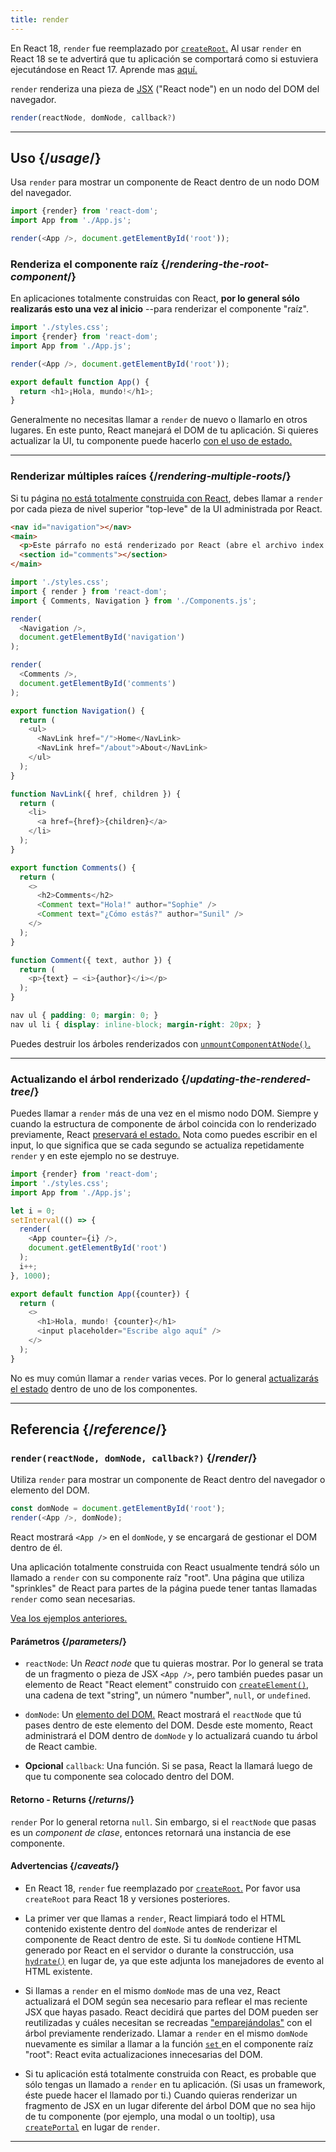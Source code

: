```yaml
---
title: render
---
```


<Pitfall>

En React 18, `render` fue reemplazado por [`createRoot`.](/apis/react-dom/client/createRoot) Al usar `render` en React 18 se te advertirá que tu aplicación se comportará como si estuviera ejecutándose en React 17. Aprende mas [aquí.](https://reactjs.org/blog/2022/03/08/react-18-upgrade-guide.html#updates-to-client-rendering-apis)

</Pitfall>


<Intro>

`render` renderiza una pieza de [JSX](/learn/writing-markup-with-jsx) ("React node") en un nodo del DOM del navegador.

```js
render(reactNode, domNode, callback?)
```

</Intro>

<InlineToc />

---

## Uso {/*usage*/}

Usa `render` para mostrar un <CodeStep step={1}>componente de React</CodeStep> dentro de un <CodeStep step={2}>nodo DOM del navegador</CodeStep>.

```js [[1, 4, "<App />"], [2, 4, "document.getElementById('root')"]]
import {render} from 'react-dom';
import App from './App.js';

render(<App />, document.getElementById('root'));
````

### Renderiza el componente raíz {/*rendering-the-root-component*/}

En aplicaciones totalmente construidas con React, **por lo general sólo realizarás esto una vez al inicio** --para renderizar el componente "raíz".

<Sandpack>

```js index.js active
import './styles.css';
import {render} from 'react-dom';
import App from './App.js';

render(<App />, document.getElementById('root'));
```

```js App.js
export default function App() {
  return <h1>¡Hola, mundo!</h1>;
}
```

</Sandpack>

Generalmente no necesitas llamar a `render` de nuevo o llamarlo en otros lugares. En este punto, React manejará el DOM de tu aplicación. Si quieres actualizar la UI, tu componente puede hacerlo [con el uso de estado.](/apis/react/useState)

---

### Renderizar múltiples raíces  {/*rendering-multiple-roots*/}

Si tu página [no está totalmente construida con React](/learn/add-react-to-a-website), debes llamar a `render` por cada pieza de nivel superior "top-leve" de la UI administrada por React.

<Sandpack>

```html public/index.html
<nav id="navigation"></nav>
<main>
  <p>Este párrafo no está renderizado por React (abre el archivo index.html para verificarlo).</p>
  <section id="comments"></section>
</main>
```

```js index.js active
import './styles.css';
import { render } from 'react-dom';
import { Comments, Navigation } from './Components.js';

render(
  <Navigation />,
  document.getElementById('navigation')
);

render(
  <Comments />,
  document.getElementById('comments')
);
```

```js Components.js
export function Navigation() {
  return (
    <ul>
      <NavLink href="/">Home</NavLink>
      <NavLink href="/about">About</NavLink>
    </ul>
  );
}

function NavLink({ href, children }) {
  return (
    <li>
      <a href={href}>{children}</a>
    </li>
  );
}

export function Comments() {
  return (
    <>
      <h2>Comments</h2>
      <Comment text="Hola!" author="Sophie" />
      <Comment text="¿Cómo estás?" author="Sunil" />
    </>
  );
}

function Comment({ text, author }) {
  return (
    <p>{text} — <i>{author}</i></p>
  );
}
```

```css
nav ul { padding: 0; margin: 0; }
nav ul li { display: inline-block; margin-right: 20px; }
```

</Sandpack>

Puedes destruir los árboles renderizados con [`unmountComponentAtNode()`.](/apis/react-dom/unmountComponentAtNode)

---

### Actualizando el árbol renderizado {/*updating-the-rendered-tree*/}

Puedes llamar a `render` más de una vez en el mismo nodo DOM. Siempre y cuando la estructura de componente de árbol coincida con lo renderizado previamente, React [preservará el estado.](/learn/preserving-and-resetting-state) Nota como puedes escribir en el input, lo que significa que se cada segundo se actualiza repetidamente `render` y en este ejemplo no se destruye.

<Sandpack>

```js index.js active
import {render} from 'react-dom';
import './styles.css';
import App from './App.js';

let i = 0;
setInterval(() => {
  render(
    <App counter={i} />,
    document.getElementById('root')
  );
  i++;
}, 1000);
```

```js App.js
export default function App({counter}) {
  return (
    <>
      <h1>Hola, mundo! {counter}</h1>
      <input placeholder="Escribe algo aquí" />
    </>
  );
}
```

</Sandpack>

No es muy común llamar a `render` varias veces. Por lo general [actualizarás el estado](/apis/react/useState) dentro de uno de los componentes.

---

## Referencia {/*reference*/}

### `render(reactNode, domNode, callback?)` {/*render*/}

Utiliza `render` para mostrar un componente de React dentro del navegador o elemento del DOM.

```js
const domNode = document.getElementById('root');
render(<App />, domNode);
```

React mostrará `<App />`  en el `domNode`, y se encargará de gestionar el DOM dentro de él.

Una aplicación totalmente construida con React usualmente tendrá sólo un llamado a `render` con su componente raíz "root". Una página que utiliza "sprinkles" de React para partes de la página puede tener tantas llamadas `render` como sean necesarias.

[Vea los ejemplos anteriores.](#usage)

#### Parámetros {/*parameters*/}

* `reactNode`: Un *React node* que tu quieras mostrar. Por lo general se trata de un fragmento o pieza de JSX `<App />`, pero también puedes pasar un elemento de React "React element" construido con [`createElement()`](/apis/react/createElement), una cadena de text "string", un número "number", `null`, or `undefined`.

* `domNode`: Un [elemento del DOM.](https://developer.mozilla.org/en-US/docs/Web/API/Element) React mostrará el `reactNode` que tú pases dentro de este elemento del DOM. Desde este momento, React administrará el DOM dentro de `domNode` y lo actualizará cuando tu árbol de React cambie.

* **Opcional** `callback`: Una función. Si se pasa, React la llamará luego de que tu componente sea colocado dentro del DOM.


#### Retorno - Returns {/*returns*/}

`render` Por lo general retorna `null`. Sin embargo, si el `reactNode` que pasas es un *component de clase*, entonces retornará una instancia de ese componente.

#### Advertencias {/*caveats*/}

* En React 18, `render` fue reemplazado por [`createRoot`.](/apis/react-dom/client/createRoot) Por favor usa `createRoot` para React 18 y versiones posteriores.

* La primer ver que llamas a `render`, React limpiará todo el HTML contenido existente dentro del `domNode` antes de renderizar el componente de React dentro de este. Si tu `domNode` contiene HTML generado por React en el servidor o durante la construcción, usa [`hydrate()`](/apis/react-dom/hydrate) en lugar de, ya que este adjunta los manejadores de evento al HTML existente.

* Si llamas a `render` en el mismo `domNode` mas de una vez, React actualizará el DOM según sea necesario para reflear el mas reciente JSX que hayas pasado. React decidirá que partes del DOM pueden ser reutilizadas y cuáles necesitan se recreadas ["emparejándolas"](/learn/preserving-and-resetting-state) con el árbol previamente renderizado. Llamar a `render` en el mismo `domNode` nuevamente es similar a llamar a la función [`set` ](/apis/react/useState#setstate) en el componente raíz "root": React evita actualizaciones innecesarias del DOM.

* Si tu aplicación está totalmente construida con React, es probable que sólo tengas un llamado a `render` en tu aplicación. (Si usas un framework, éste puede hacer el llamado por ti.) Cuando quieras renderizar un fragmento de JSX en un lugar diferente del árbol DOM que no sea hijo de tu componente (por ejemplo, una modal o un tooltip), usa [`createPortal`](/apis/react-dom/createPortal) en lugar de `render`.

---
